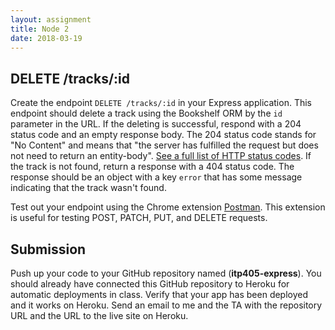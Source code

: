 ```yaml
---
layout: assignment
title: Node 2
date: 2018-03-19
---
```


## DELETE /tracks/:id

Create the endpoint `DELETE /tracks/:id` in your Express application. This endpoint should delete a track using the Bookshelf ORM by the `id` parameter in the URL. If the deleting is successful, respond with a 204 status code and an empty response body. The 204 status code stands for "No Content" and means that "the server has fulfilled the request but does not need to return an entity-body". [See a full list of HTTP status codes](https://www.w3.org/Protocols/rfc2616/rfc2616-sec10.html). If the track is not found, return a response with a 404 status code. The response should be an object with a key `error` that has some message indicating that the track wasn't found.

Test out your endpoint using the Chrome extension [Postman](https://chrome.google.com/webstore/detail/postman/fhbjgbiflinjbdggehcddcbncdddomop?hl=en). This extension is useful for testing POST, PATCH, PUT, and DELETE requests.

## Submission

Push up your code to your GitHub repository named (__itp405-express__). You should already have connected this GitHub repository to Heroku for automatic deployments in class. Verify that your app has been deployed and it works on Heroku. Send an email to me and the TA with the repository URL and the URL to the live site on Heroku.
